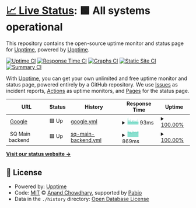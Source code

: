 # [📈 Live Status](https://uptime.sq.clemart.eu/): <!--live status--> **🟩 All systems operational**

This repository contains the open-source uptime monitor and status page for [Upptime](https://upptime.js.org), powered by [Upptime](https://github.com/upptime/upptime).

[![Uptime CI](https://github.com/ClemArt/uptime-sq/workflows/Uptime%20CI/badge.svg)](https://github.com/ClemArt/uptime-sq/actions?query=workflow%3A%22Uptime+CI%22)
[![Response Time CI](https://github.com/ClemArt/uptime-sq/workflows/Response%20Time%20CI/badge.svg)](https://github.com/ClemArt/uptime-sq/actions?query=workflow%3A%22Response+Time+CI%22)
[![Graphs CI](https://github.com/ClemArt/uptime-sq/workflows/Graphs%20CI/badge.svg)](https://github.com/ClemArt/uptime-sq/actions?query=workflow%3A%22Graphs+CI%22)
[![Static Site CI](https://github.com/ClemArt/uptime-sq/workflows/Static%20Site%20CI/badge.svg)](https://github.com/ClemArt/uptime-sq/actions?query=workflow%3A%22Static+Site+CI%22)
[![Summary CI](https://github.com/ClemArt/uptime-sq/workflows/Summary%20CI/badge.svg)](https://github.com/ClemArt/uptime-sq/actions?query=workflow%3A%22Summary+CI%22)

With [Upptime](https://upptime.js.org), you can get your own unlimited and free uptime monitor and status page, powered entirely by a GitHub repository. We use [Issues](https://github.com/upptime/upptime/issues) as incident reports, [Actions](https://github.com/ClemArt/uptime-sq/actions) as uptime monitors, and [Pages](https://uptime.sq.clemart.eu/) for the status page.

<!--start: status pages-->
<!-- This summary is generated by Upptime (https://github.com/upptime/upptime) -->
<!-- Do not edit this manually, your changes will be overwritten -->
<!-- prettier-ignore -->
| URL | Status | History | Response Time | Uptime |
| --- | ------ | ------- | ------------- | ------ |
| <img alt="" src="https://icons.duckduckgo.com/ip3/www.google.com.ico" height="13"> [Google](https://www.google.com) | 🟩 Up | [google.yml](https://github.com/ClemArt/uptime-sq/commits/HEAD/history/google.yml) | <details><summary><img alt="Response time graph" src="./graphs/google/response-time-week.png" height="20"> 93ms</summary><br><a href="https://uptime.sq.clemart.eu/history/google"><img alt="Response time 95" src="https://img.shields.io/endpoint?url=https%3A%2F%2Fraw.githubusercontent.com%2FClemArt%2Fuptime-sq%2FHEAD%2Fapi%2Fgoogle%2Fresponse-time.json"></a><br><a href="https://uptime.sq.clemart.eu/history/google"><img alt="24-hour response time 90" src="https://img.shields.io/endpoint?url=https%3A%2F%2Fraw.githubusercontent.com%2FClemArt%2Fuptime-sq%2FHEAD%2Fapi%2Fgoogle%2Fresponse-time-day.json"></a><br><a href="https://uptime.sq.clemart.eu/history/google"><img alt="7-day response time 93" src="https://img.shields.io/endpoint?url=https%3A%2F%2Fraw.githubusercontent.com%2FClemArt%2Fuptime-sq%2FHEAD%2Fapi%2Fgoogle%2Fresponse-time-week.json"></a><br><a href="https://uptime.sq.clemart.eu/history/google"><img alt="30-day response time 94" src="https://img.shields.io/endpoint?url=https%3A%2F%2Fraw.githubusercontent.com%2FClemArt%2Fuptime-sq%2FHEAD%2Fapi%2Fgoogle%2Fresponse-time-month.json"></a><br><a href="https://uptime.sq.clemart.eu/history/google"><img alt="1-year response time 95" src="https://img.shields.io/endpoint?url=https%3A%2F%2Fraw.githubusercontent.com%2FClemArt%2Fuptime-sq%2FHEAD%2Fapi%2Fgoogle%2Fresponse-time-year.json"></a></details> | <details><summary><a href="https://uptime.sq.clemart.eu/history/google">100.00%</a></summary><a href="https://uptime.sq.clemart.eu/history/google"><img alt="All-time uptime 100.00%" src="https://img.shields.io/endpoint?url=https%3A%2F%2Fraw.githubusercontent.com%2FClemArt%2Fuptime-sq%2FHEAD%2Fapi%2Fgoogle%2Fuptime.json"></a><br><a href="https://uptime.sq.clemart.eu/history/google"><img alt="24-hour uptime 100.00%" src="https://img.shields.io/endpoint?url=https%3A%2F%2Fraw.githubusercontent.com%2FClemArt%2Fuptime-sq%2FHEAD%2Fapi%2Fgoogle%2Fuptime-day.json"></a><br><a href="https://uptime.sq.clemart.eu/history/google"><img alt="7-day uptime 100.00%" src="https://img.shields.io/endpoint?url=https%3A%2F%2Fraw.githubusercontent.com%2FClemArt%2Fuptime-sq%2FHEAD%2Fapi%2Fgoogle%2Fuptime-week.json"></a><br><a href="https://uptime.sq.clemart.eu/history/google"><img alt="30-day uptime 100.00%" src="https://img.shields.io/endpoint?url=https%3A%2F%2Fraw.githubusercontent.com%2FClemArt%2Fuptime-sq%2FHEAD%2Fapi%2Fgoogle%2Fuptime-month.json"></a><br><a href="https://uptime.sq.clemart.eu/history/google"><img alt="1-year uptime 100.00%" src="https://img.shields.io/endpoint?url=https%3A%2F%2Fraw.githubusercontent.com%2FClemArt%2Fuptime-sq%2FHEAD%2Fapi%2Fgoogle%2Fuptime-year.json"></a></details>
| <img alt="" src="https://icons.duckduckgo.com/ip3/null.ico" height="13"> SQ Main backend | 🟩 Up | [sq-main-backend.yml](https://github.com/ClemArt/uptime-sq/commits/HEAD/history/sq-main-backend.yml) | <details><summary><img alt="Response time graph" src="./graphs/sq-main-backend/response-time-week.png" height="20"> 869ms</summary><br><a href="https://uptime.sq.clemart.eu/history/sq-main-backend"><img alt="Response time 866" src="https://img.shields.io/endpoint?url=https%3A%2F%2Fraw.githubusercontent.com%2FClemArt%2Fuptime-sq%2FHEAD%2Fapi%2Fsq-main-backend%2Fresponse-time.json"></a><br><a href="https://uptime.sq.clemart.eu/history/sq-main-backend"><img alt="24-hour response time 908" src="https://img.shields.io/endpoint?url=https%3A%2F%2Fraw.githubusercontent.com%2FClemArt%2Fuptime-sq%2FHEAD%2Fapi%2Fsq-main-backend%2Fresponse-time-day.json"></a><br><a href="https://uptime.sq.clemart.eu/history/sq-main-backend"><img alt="7-day response time 869" src="https://img.shields.io/endpoint?url=https%3A%2F%2Fraw.githubusercontent.com%2FClemArt%2Fuptime-sq%2FHEAD%2Fapi%2Fsq-main-backend%2Fresponse-time-week.json"></a><br><a href="https://uptime.sq.clemart.eu/history/sq-main-backend"><img alt="30-day response time 870" src="https://img.shields.io/endpoint?url=https%3A%2F%2Fraw.githubusercontent.com%2FClemArt%2Fuptime-sq%2FHEAD%2Fapi%2Fsq-main-backend%2Fresponse-time-month.json"></a><br><a href="https://uptime.sq.clemart.eu/history/sq-main-backend"><img alt="1-year response time 866" src="https://img.shields.io/endpoint?url=https%3A%2F%2Fraw.githubusercontent.com%2FClemArt%2Fuptime-sq%2FHEAD%2Fapi%2Fsq-main-backend%2Fresponse-time-year.json"></a></details> | <details><summary><a href="https://uptime.sq.clemart.eu/history/sq-main-backend">100.00%</a></summary><a href="https://uptime.sq.clemart.eu/history/sq-main-backend"><img alt="All-time uptime 100.00%" src="https://img.shields.io/endpoint?url=https%3A%2F%2Fraw.githubusercontent.com%2FClemArt%2Fuptime-sq%2FHEAD%2Fapi%2Fsq-main-backend%2Fuptime.json"></a><br><a href="https://uptime.sq.clemart.eu/history/sq-main-backend"><img alt="24-hour uptime 100.00%" src="https://img.shields.io/endpoint?url=https%3A%2F%2Fraw.githubusercontent.com%2FClemArt%2Fuptime-sq%2FHEAD%2Fapi%2Fsq-main-backend%2Fuptime-day.json"></a><br><a href="https://uptime.sq.clemart.eu/history/sq-main-backend"><img alt="7-day uptime 100.00%" src="https://img.shields.io/endpoint?url=https%3A%2F%2Fraw.githubusercontent.com%2FClemArt%2Fuptime-sq%2FHEAD%2Fapi%2Fsq-main-backend%2Fuptime-week.json"></a><br><a href="https://uptime.sq.clemart.eu/history/sq-main-backend"><img alt="30-day uptime 100.00%" src="https://img.shields.io/endpoint?url=https%3A%2F%2Fraw.githubusercontent.com%2FClemArt%2Fuptime-sq%2FHEAD%2Fapi%2Fsq-main-backend%2Fuptime-month.json"></a><br><a href="https://uptime.sq.clemart.eu/history/sq-main-backend"><img alt="1-year uptime 100.00%" src="https://img.shields.io/endpoint?url=https%3A%2F%2Fraw.githubusercontent.com%2FClemArt%2Fuptime-sq%2FHEAD%2Fapi%2Fsq-main-backend%2Fuptime-year.json"></a></details>

<!--end: status pages-->

[**Visit our status website →**](https://uptime.sq.clemart.eu/)

## 📄 License

- Powered by: [Upptime](https://github.com/upptime/upptime)
- Code: [MIT](./LICENSE) © [Anand Chowdhary](https://anandchowdhary.com), supported by [Pabio](https://pabio.com)
- Data in the `./history` directory: [Open Database License](https://opendatacommons.org/licenses/odbl/1-0/)
